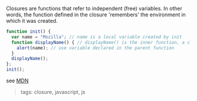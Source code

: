 Closures are functions that refer to independent (free) variables. In other words, the function defined in the closure 'remembers' the environment in which it was created.

```js
function init() {
  var name = "Mozilla"; // name is a local variable created by init
  function displayName() { // displayName() is the inner function, a closure
    alert(name); // use variable declared in the parent function    
  }
  displayName();    
};
init();
```

see [MDN](https://developer.mozilla.org/en-US/docs/Web/JavaScript/Closures)

> tags: closure, javascript, js